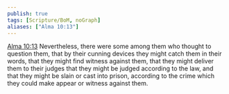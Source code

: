```yaml
---
publish: true
tags: [Scripture/BoM, noGraph]
aliases: ["Alma 10:13"]
---
```

[Alma 10:13](https://churchofjesuschrist.org/study/scriptures/bofm/alma/10?lang=eng&id=p13#p13) Nevertheless, there were some among them who thought to question them, that by their cunning devices they might catch them in their words, that they might find witness against them, that they might deliver them to their judges that they might be judged according to the law, and that they might be slain or cast into prison, according to the crime which they could make appear or witness against them.
